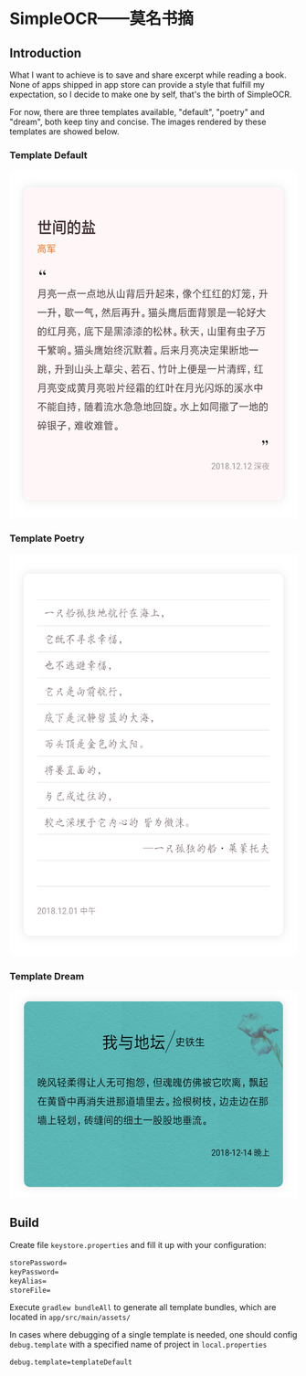 # SimpleOCR——莫名书摘

## Introduction
What I want to achieve is to save and share excerpt while reading a
book. None of apps shipped in app store can provide a style that fulfill my
expectation, so I decide to make one by self, that's the birth of SimpleOCR.

For now, there are three templates available, "default", "poetry" and "dream",
both keep tiny and concise. The images rendered by these templates are
showed below.

### Template Default
<img src="assets/default_shadow.png" width="550" height="609">

### Template Poetry
<img src="assets/poetry_shadow.png" width="550" height="704">

### Template Dream
<img src="assets/dream_shadow2.png" width="550" height="361">

## Build
Create file `keystore.properties` and fill it up with your configuration:
```
storePassword=
keyPassword=
keyAlias=
storeFile=
```

Execute `gradlew bundleAll` to generate all template bundles, which are located
in `app/src/main/assets/`

In cases where debugging of a single template is needed, one should config
`debug.template` with a specified name of project in `local.properties`
```
debug.template=templateDefault
```